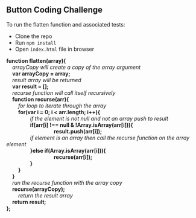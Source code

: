 ## Button Coding Challenge

To run the flatten function and associated tests:

- Clone the repo
- Run `npm install`
- Open `index.html` file in browser

**function flatten(array){**      
  &nbsp;&nbsp;&nbsp;&nbsp;*arrayCopy will create a copy of the array argument*       
  &nbsp;&nbsp;&nbsp;&nbsp;**var arrayCopy = array;**            
  &nbsp;&nbsp;&nbsp;&nbsp;*result array will be returned*         
  &nbsp;&nbsp;&nbsp;&nbsp;**var result = [];**             
  &nbsp;&nbsp;&nbsp;&nbsp;*recurse function will call itself recursively*          
  &nbsp;&nbsp;&nbsp;&nbsp;**function recurse(arr){**       
    &nbsp;&nbsp;&nbsp;&nbsp;&nbsp;&nbsp;&nbsp;&nbsp;*for loop to iterate through the array*       
    &nbsp;&nbsp;&nbsp;&nbsp;&nbsp;&nbsp;&nbsp;&nbsp;**for(var i = 0; i < arr.length; i++){**   
      &nbsp;&nbsp;&nbsp;&nbsp;&nbsp;&nbsp;&nbsp;&nbsp;&nbsp;&nbsp;&nbsp;&nbsp;&nbsp;&nbsp;&nbsp;&nbsp;*if the element is not null and not an array push to result*                
      &nbsp;&nbsp;&nbsp;&nbsp;&nbsp;&nbsp;&nbsp;&nbsp;&nbsp;&nbsp;&nbsp;&nbsp;&nbsp;&nbsp;&nbsp;&nbsp;**if(arr[i] !== null & !Array.isArray(arr[i])){**        
        &nbsp;&nbsp;&nbsp;&nbsp;&nbsp;&nbsp;&nbsp;&nbsp;&nbsp;&nbsp;&nbsp;&nbsp;&nbsp;&nbsp;&nbsp;&nbsp;&nbsp;&nbsp;&nbsp;&nbsp;&nbsp;&nbsp;&nbsp;&nbsp;&nbsp;&nbsp;&nbsp;&nbsp;&nbsp;&nbsp;&nbsp;&nbsp;**result.push(arr[i]);**             
        &nbsp;&nbsp;&nbsp;&nbsp;&nbsp;&nbsp;&nbsp;&nbsp;&nbsp;&nbsp;&nbsp;&nbsp;&nbsp;&nbsp;&nbsp;&nbsp;*if element is an array then call the recurse function on the array element*     
      &nbsp;&nbsp;&nbsp;&nbsp;&nbsp;&nbsp;&nbsp;&nbsp;&nbsp;&nbsp;&nbsp;&nbsp;&nbsp;&nbsp;&nbsp;&nbsp;**}else if(Array.isArray(arr[i])){**           
        &nbsp;&nbsp;&nbsp;&nbsp;&nbsp;&nbsp;&nbsp;&nbsp;&nbsp;&nbsp;&nbsp;&nbsp;&nbsp;&nbsp;&nbsp;&nbsp;&nbsp;&nbsp;&nbsp;&nbsp;&nbsp;&nbsp;&nbsp;&nbsp;&nbsp;&nbsp;&nbsp;&nbsp;&nbsp;&nbsp;&nbsp;&nbsp;**recurse(arr[i]);**            
      &nbsp;&nbsp;&nbsp;&nbsp;&nbsp;&nbsp;&nbsp;&nbsp;&nbsp;&nbsp;&nbsp;&nbsp;&nbsp;&nbsp;&nbsp;&nbsp;**}**            
      &nbsp;&nbsp;&nbsp;&nbsp;&nbsp;&nbsp;&nbsp;&nbsp;**}**            
  &nbsp;&nbsp;&nbsp;&nbsp;**}**          
  &nbsp;&nbsp;&nbsp;&nbsp;*run the recurse function with the array copy*          
  &nbsp;&nbsp;&nbsp;&nbsp;**recurse(arrayCopy);**         
  &nbsp;&nbsp;&nbsp;&nbsp;&nbsp;&nbsp;&nbsp;&nbsp;*return the result array*               
  &nbsp;&nbsp;&nbsp;&nbsp;**return result;**          
**};**           

